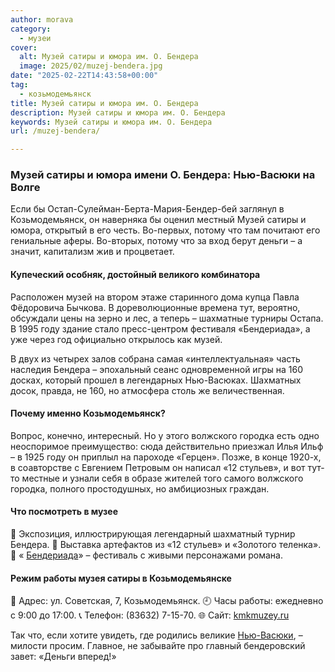 ```yaml
---
author: morava
category:
  - музеи
cover:
  alt: Музей сатиры и юмора им. О. Бендера
  image: 2025/02/muzej-bendera.jpg
date: "2025-02-22T14:43:58+00:00"
tag:
  - козьмодемьянск
title: Музей сатиры и юмора им. О. Бендера
description: Музей сатиры и юмора им. О. Бендера
keywords: Музей сатиры и юмора им. О. Бендера
url: /muzej-bendera/

---
```

### **Музей сатиры и юмора имени О. Бендера: Нью-Васюки на Волге**

Если бы Остап-Сулейман-Берта-Мария-Бендер-бей заглянул в Козьмодемьянск, он наверняка бы оценил местный Музей сатиры и юмора, открытый в его честь. Во-первых, потому что там почитают его гениальные аферы. Во-вторых, потому что за вход берут деньги – а значит, капитализм жив и процветает.

#### **Купеческий особняк, достойный великого комбинатора**

Расположен музей на втором этаже старинного дома купца Павла Фёдоровича Бычкова. В дореволюционные времена тут, вероятно, обсуждали цены на зерно и лес, а теперь – шахматные турниры Остапа. В 1995 году здание стало пресс-центром фестиваля «Бендериада», а уже через год официально открылось как музей.

В двух из четырех залов собрана самая «интеллектуальная» часть наследия Бендера – эпохальный сеанс одновременной игры на 160 досках, который прошел в легендарных Нью-Васюках. Шахматных досок, правда, не 160, но атмосфера столь же величественная.

#### **Почему именно Козьмодемьянск?**

Вопрос, конечно, интересный. Но у этого волжского городка есть одно неоспоримое преимущество: сюда действительно приезжал Илья Ильф – в 1925 году он приплыл на пароходе «Герцен». Позже, в конце 1920-х, в соавторстве с Евгением Петровым он написал «12 стульев», и вот тут-то местные и узнали себя в образе жителей того самого волжского городка, полного простодушных, но амбициозных граждан.

#### **Что посмотреть в музее**

📍 Экспозиция, иллюстрирующая легендарный шахматный турнир Бендера.
📍 Выставка артефактов из «12 стульев» и «Золотого теленка».
📍 « [Бендериада](/benderiada-2024/)» – фестиваль с живыми персонажами романа.

#### **Режим работы музея сатиры в Козьмодемьянске**

📌 Адрес: ул. Советская, 7, Козьмодемьянск.
🕘 Часы работы: ежедневно с 9:00 до 17:00.
📞 Телефон: (83632) 7-15-70.
🌐 Сайт: [kmkmuzey.ru](http://kmkmuzey.ru)

Так что, если хотите увидеть, где родились великие [Нью-Васюки](/chat-marij-el/), – милости просим. Главное, не забывайте про главный бендеровский завет: «Деньги вперед!»
